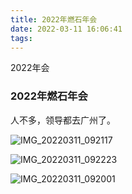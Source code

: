 ```yaml
---
title: 2022年燃石年会
date: 2022-03-11 16:06:41
tags:
---
```




2022年会  

### 2022年燃石年会

人不多，领导都去广州了。

![IMG_20220311_092117](2022骞翠細/IMG_20220311_092117.jpg)

![IMG_20220311_092223](2022骞翠細/IMG_20220311_092223.jpg)

![IMG_20220311_092001](2022骞翠細/IMG_20220311_092001.jpg)
